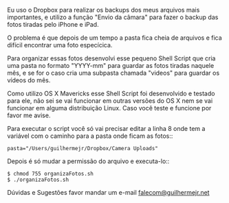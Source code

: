 Eu uso o Dropbox para realizar os backups dos meus arquivos mais importantes,
e utilizo a função "Envio da câmara" para fazer o backup das fotos tiradas pelo
iPhone e iPad.

O problema é que depois de um tempo a pasta fica cheia de arquivos e fica
difícil encontrar uma foto especícica.

Para organizar essas fotos desenvolvi esse pequeno Shell Script que cria uma
pasta no formato "YYYY-mm" para guardar as fotos tiradas naquele mês, e se for
o caso cria uma subpasta chamada "videos" para guardar os vídeos do mês.

Como utilizo OS X Mavericks esse Shell Script foi desenvolvido e testado para
ele, não sei se vai funcionar em outras versões do OS X nem se vai funcionar 
em alguma distribuição Linux. Caso você teste e funcione por favor me avise.

Para executar o script você só vai precisar editar a linha 8 onde tem a 
variável com o caminho para a pasta onde ficam as fotos::

	pasta="/Users/guilhermejr/Dropbox/Camera Uploads"

Depois é só mudar a permissão do arquivo e executa-lo::

	$ chmod 755 organizaFotos.sh
	$ ./organizaFotos.sh

Dúvidas e Sugestões favor mandar um e-mail falecom@guilhermejr.net